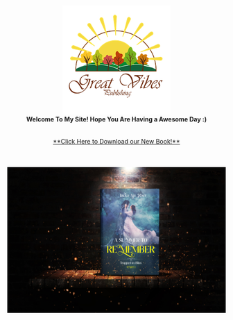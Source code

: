 <div align="center"><img src="img/Great_vibes_publishing-transparent250.png" /><br /><b> Welcome To My Site! Hope You Are Having a Awesome Day :)</b><br /><br /><br />
  <a href="book">**Click Here to Download our New Book!**</a></div> <br/>
<br /><div align="center"><br /><img src="/3D-JPEG.jpg" /><br /><br /><br /><br />
